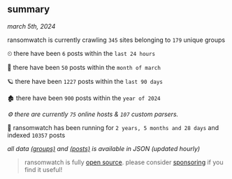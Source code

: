 
## summary
_march 5th, 2024_

ransomwatch is currently crawling `345` sites belonging to `179` unique groups

⏲ there have been `6` posts within the `last 24 hours`

🦈 there have been `50` posts within the `month of march`

🪐 there have been `1227` posts within the `last 90 days`

🏚 there have been `900` posts within the `year of 2024`

_⚙️ there are currently `75` online hosts & `107` custom parsers._

🦕 ransomwatch has been running for `2 years, 5 months and 28 days` and indexed `10357` posts

_all data  [(groups)](http://ransomwhat.telemetry.ltd/groups) and [(posts)](http://ransomwhat.telemetry.ltd/posts) is available in JSON (updated hourly)_

> ransomwatch is fully [open source](https://github.com/joshhighet/ransomwatch#ransomwatch--). please consider [sponsoring](https://github.com/sponsors/joshhighet) if you find it useful!
